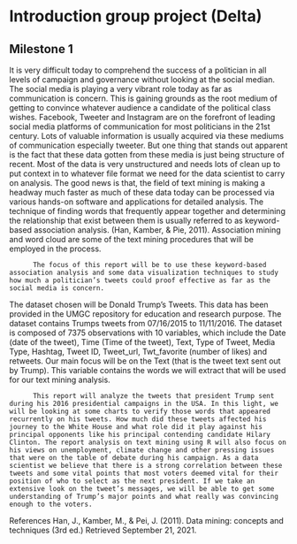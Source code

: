 # Introduction group project (Delta)
## Milestone 1


It is very difficult today to comprehend the success of a politician in all levels of campaign and governance without looking at the social median. 
The social media is playing a very vibrant role today as far as communication is concern. 
This is gaining grounds as the root medium of getting to convince whatever audience a candidate of the political class wishes. 
Facebook, Tweeter and Instagram are on the forefront of leading social media platforms of communication for most politicians in the 21st century. 
Lots of valuable information is usually acquired via these mediums of communication especially tweeter. 
But one thing that stands out apparent is the fact that these data gotten from these media is just being structure of recent. 
Most of the data is very unstructured and needs lots of clean up to put context in to whatever file format we need for the data scientist to carry on analysis. 
The good news is that, the field of text mining is making a headway much faster as much of these data today can be processed via various 
hands-on software and applications for detailed analysis. The technique of finding words that frequently appear together and determining the relationship that exist between them is usually referred to as keyword-based association analysis. (Han, Kamber, & Pie, 2011). Association mining and word cloud are some of the text mining procedures that will be employed in the process.


          The focus of this report will be to use these keyword-based association analysis and some data visualization techniques to study how much a politician’s tweets could proof effective as far as the social media is concern.
The dataset chosen will be Donald Trump’s Tweets. This data has been provided in the UMGC repository for education and research purpose. The dataset contains Trumps tweets from 07/16/2015 to 11/11/2016. The dataset is composed of 7375 observations with 10 variables, which include the Date (date of the tweet), Time (Time of the tweet), Text, Type of Tweet, Media Type, Hashtag, Tweet ID, Tweet_url, Twt_favorite (number of likes) and retweets. Our main focus will be on the Text (that is the tweet text sent out by Trump). This variable contains the words we will extract that will be used for our text mining analysis. 


          This report will analyze the tweets that president Trump sent during his 2016 presidential campaigns in the USA. In this light, we will be looking at some charts to verify those words that appeared recurrently on his tweets. How much did these tweets affected his journey to the White House and what role did it play against his principal opponents like his principal contending candidate Hilary Clinton. The report analysis on text mining using R will also focus on his views on unemployment, climate change and other pressing issues that were on the table of debate during his campaign. As a data scientist we believe that there is a strong correlation between these tweets and some vital points that most voters deemed vital for their position of who to select as the next president. If we take an extensive look on the tweet’s messages, we will be able to get some understanding of Trump’s major points and what really was convincing enough to the voters.




References
Han, J., Kamber, M., & Pei, J. (2011). Data mining: concepts and techniques (3rd ed.)  Retrieved September 21, 2021.
